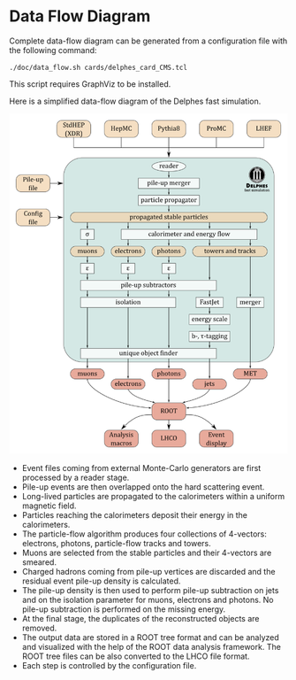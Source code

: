 # Data Flow Diagram

Complete data-flow diagram can be generated from a configuration file with the following command:

```
./doc/data_flow.sh cards/delphes_card_CMS.tcl
```

This script requires GraphViz to be installed.

Here is a simplified data-flow diagram of the Delphes fast simulation.

![](/img/delphes_diagram.png)

- Event files coming from external Monte-Carlo generators are first processed by a reader stage.
- Pile-up events are then overlapped onto the hard scattering event.
- Long-lived particles are propagated to the calorimeters within a uniform magnetic field.
- Particles reaching the calorimeters deposit their energy in the calorimeters.
- The particle-flow algorithm produces four collections of 4-vectors: electrons, photons, particle-flow tracks and towers.
- Muons are selected from the stable particles and their 4-vectors are smeared.
- Charged hadrons coming from pile-up vertices are discarded and the residual event pile-up density is calculated.
- The pile-up density is then used to perform pile-up subtraction on jets and on the isolation parameter for muons, electrons and photons. No pile-up subtraction is performed on the missing energy.
- At the final stage, the duplicates of the reconstructed objects are removed.
- The output data are stored in a ROOT tree format and can be analyzed and visualized with the help of the ROOT data analysis framework. The ROOT tree files can be also converted to the LHCO file format.
- Each step is controlled by the configuration file.
